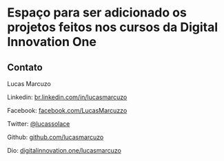 # Espaço para ser adicionado os projetos feitos nos cursos da Digital Innovation One

## Contato

Lucas Marcuzo

Linkedin: [br.linkedin.com/in/lucasmarcuzo](https://www.linkedin.com/in/lucasmarcuzo/)

Facebook: [facebook.com/LucasMarcuzzo](https://facebook.com/LucasMarcuzzo)

Twitter:  [@lucassolace](https://twitter.com/lucassolace)

Github:   [github.com/lucasmarcuzo](https://github.com/lucasmarcuzo)

Dio:      [digitalinnovation.one/lucasmarcuzo](https://web.digitalinnovation.one/users/lucas_marcuzo)